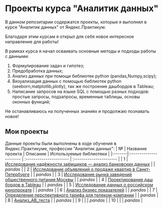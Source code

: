 # Проекты курса "Аналитик данных" 

В данном репозитарии содержатся проекты, которые я выполнял в курсе "Аналитик данных" от Яндекс.Практикум.

Благодаря этим курсам я открыл для себя новое интересное направление для работы!

В рамках курса я начал осваивать основные методы и подходы работы с данными:

1. Формулирование задач и гипотез;
2. Предобработка данных;
3. Анализ данных при помощи библиотек python (pandas,Numpy,scipy);
4. Визуализация данных с помощью библиотек python (seeborn,matplotlib,plotly), так же построение дашбордов в Tableau;
5. Написание запросов на языке SQL с помощью разных подходов: простые запросы, подзапросы, временные таблицы, основы оконных функций; 

Не останавливаюсь на полученных знаниях и продолжаю познавать новое!
## Мои проекты

Данные проекты были выполнены в ходе обучения в Яндекс.Практикуме, профессии "Аналитик данных":
|  № | Название проекта | Описание | Используемые библиотеки | 
|:-------|:---------------------- | :---------------------- | :---------------------- |
| 1 | [Исследование надёжности заёмщиков — анализ банковских данных](Исследование_надёжности_заёмщиков—анализ_банковских_данных) | | *pandas* |
| 2 | [Исследование объявлений о продаже квартир в Санкт-Петербурге](Исследование_объявлений_о_продаже_квартир_в_Санкт-Петербурге) | | *pandas* |
| 3 | [Исследование рынка заведений общественного питания Москвы](Исследование_рынка_заведений_общественного_питания_Москвы) | | *pandas* |
| 4 | [Проектирование даш бордов в Tableau](Проектирование_даш_бордов_в_Tableau) | | *pandas* |
| 5 | [Исследование данных о российском кинопрокате](Исследование_данных_о_российском_кинопрокате) | | *pandas* |
| 6 | [Анализ бизнес показателей](Анализ_бизнес_показателей) | | *pandas* |
| 7 | [Определение перспективного тарифа для телеком-компании](Определение_перспективного_тарифа_для_телеком-компании) | | *pandas* |
| 8 | [Анализ_AB_теста](Анализ_AB_теста) | | *pandas* |
| 9 | []() | | *pandas* |
| 10 | []() | | *pandas* |


